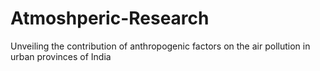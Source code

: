 # Atmoshperic-Research
Unveiling the contribution of anthropogenic factors on the air pollution in urban provinces of India 

